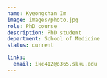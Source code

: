 ```yaml
---
name: Kyeongchan Im
image: images/photo.jpg
role: PhD course
description: PhD student
department: School of Medicine
status: current

links:
  email: ikc412@o365.skku.edu
---
```


